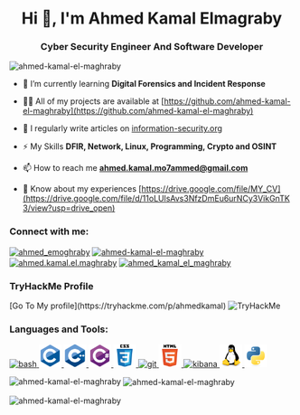<h1 align="center">Hi 👋, I'm Ahmed Kamal Elmagraby</h1>
<h3 align="center">Cyber Security Engineer And Software Developer</h3>

<p align="left"> <img src="https://komarev.com/ghpvc/?username=ahmed-kamal-el-maghraby&label=Profile%20views&color=0e75b6&style=flat" alt="ahmed-kamal-el-maghraby" /> </p>

- 🌱 I’m currently learning **Digital Forensics and Incident Response**

- 👨‍💻 All of my projects are available at [https://github.com/ahmed-kamal-el-maghraby](https://github.com/ahmed-kamal-el-maghraby)

- 📝 I regularly write articles on [information-security.org](information-security.org)

- ⚡ My Skills **DFIR, Network, Linux, Programming, Crypto and OSINT**

- 📫 How to reach me **ahmed.kamal.mo7ammed@gmail.com**

- 📄 Know about my experiences [https://drive.google.com/file/MY_CV](https://drive.google.com/file/d/11oLUlsAvs3NfzDmEu6urNCy3VikGnTK3/view?usp=drive_open)

<h3 align="left">Connect with me:</h3>
<p align="left">
<a href="https://twitter.com/ahmed_emoghraby" target="blank"><img align="center" src="https://raw.githubusercontent.com/rahuldkjain/github-profile-readme-generator/master/src/images/icons/Social/twitter.svg" alt="ahmed_emoghraby" height="30" width="40" /></a>
<a href="https://linkedin.com/in/ahmed-kamal-el-maghraby" target="blank"><img align="center" src="https://raw.githubusercontent.com/rahuldkjain/github-profile-readme-generator/master/src/images/icons/Social/linked-in-alt.svg" alt="ahmed-kamal-el-maghraby" height="30" width="40" /></a>
<a href="https://fb.com/ahmed.kamal.el.maghraby" target="blank"><img align="center" src="https://raw.githubusercontent.com/rahuldkjain/github-profile-readme-generator/master/src/images/icons/Social/facebook.svg" alt="ahmed.kamal.el.maghraby" height="30" width="40" /></a>
<a href="https://instagram.com/ahmed_kamal_el_maghraby" target="blank"><img align="center" src="https://raw.githubusercontent.com/rahuldkjain/github-profile-readme-generator/master/src/images/icons/Social/instagram.svg" alt="ahmed_kamal_el_maghraby" height="30" width="40" /></a>
</p>

<h3 align="left">TryHackMe Profile</h3>
<p>
[Go To My profile](https://tryhackme.com/p/ahmedkamal)
<img src="https://tryhackme-badges.s3.amazonaws.com/ahmedkamal.png" alt="TryHackMe">

</p>

<h3 align="left">Languages and Tools:</h3>
<p align="left"> <a href="https://www.gnu.org/software/bash/" target="_blank" rel="noreferrer"> <img src="https://www.vectorlogo.zone/logos/gnu_bash/gnu_bash-icon.svg" alt="bash" width="40" height="40"/> </a> <a href="https://www.cprogramming.com/" target="_blank" rel="noreferrer"> <img src="https://raw.githubusercontent.com/devicons/devicon/master/icons/c/c-original.svg" alt="c" width="40" height="40"/> </a> <a href="https://www.w3schools.com/cpp/" target="_blank" rel="noreferrer"> <img src="https://raw.githubusercontent.com/devicons/devicon/master/icons/cplusplus/cplusplus-original.svg" alt="cplusplus" width="40" height="40"/> </a> <a href="https://www.w3schools.com/cs/" target="_blank" rel="noreferrer"> <img src="https://raw.githubusercontent.com/devicons/devicon/master/icons/csharp/csharp-original.svg" alt="csharp" width="40" height="40"/> </a> <a href="https://www.w3schools.com/css/" target="_blank" rel="noreferrer"> <img src="https://raw.githubusercontent.com/devicons/devicon/master/icons/css3/css3-original-wordmark.svg" alt="css3" width="40" height="40"/> </a> <a href="https://git-scm.com/" target="_blank" rel="noreferrer"> <img src="https://www.vectorlogo.zone/logos/git-scm/git-scm-icon.svg" alt="git" width="40" height="40"/> </a> <a href="https://www.w3.org/html/" target="_blank" rel="noreferrer"> <img src="https://raw.githubusercontent.com/devicons/devicon/master/icons/html5/html5-original-wordmark.svg" alt="html5" width="40" height="40"/> </a> <a href="https://www.elastic.co/kibana" target="_blank" rel="noreferrer"> <img src="https://www.vectorlogo.zone/logos/elasticco_kibana/elasticco_kibana-icon.svg" alt="kibana" width="40" height="40"/> </a> <a href="https://www.linux.org/" target="_blank" rel="noreferrer"> <img src="https://raw.githubusercontent.com/devicons/devicon/master/icons/linux/linux-original.svg" alt="linux" width="40" height="40"/> </a> <a href="https://www.python.org" target="_blank" rel="noreferrer"> <img src="https://raw.githubusercontent.com/devicons/devicon/master/icons/python/python-original.svg" alt="python" width="40" height="40"/> </a> </p>

<p><img align="left" src="https://github-readme-stats.vercel.app/api/top-langs?username=ahmed-kamal-el-maghraby&show_icons=true&locale=en&layout=compact" alt="ahmed-kamal-el-maghraby" /></p>

<p>&nbsp;<img align="center" src="https://github-readme-stats.vercel.app/api?username=ahmed-kamal-el-maghraby&show_icons=true&locale=en" alt="ahmed-kamal-el-maghraby" /></p>

<p><img align="center" src="https://github-readme-streak-stats.herokuapp.com/?user=ahmed-kamal-el-maghraby&" alt="ahmed-kamal-el-maghraby" /></p>

